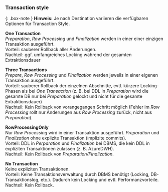 
### Transaction style

{: .box-note }
**Hinweis:** Je nach Destination variieren die verfügbaren Optionen für Transaction Style.

**One Transaction**<br>
*Preparation*, *Row Processing* und *Finalization* werden in einer einer einzigen Transaktion ausgeführt.<br>
Vorteil: sauberer Rollback aller Änderungen.<br>
Nachteil: ggf. umfangreiches Locking während der gesamten Extraktionsdauer 


**Three Transactions**<br>
*Prepare*, *Row Processing* und *Finalization* werden jeweils in einer eigenen Transaktion ausgeführt.<br>
Vorteil: sauberer Rollback der einzelnen Abschnitte, evtl. kürzere Locking-Phasen als bei *One Transaction* (z. B. bei DDL in *Preparation* wird die gesamte DB nur bei *Preparation* gelockt und nicht für die gesamte Extraktionsdauer)<br>
Nachteil: Kein Rollback von vorangegangen Schritt möglich (Fehler im *Row Processing* rollt nur Änderungen aus *Row Processing* zurück, nicht aus *Preparation*). 


**RowProcessingOnly**<br>
Nur *Row Processing* wird in einer Transaktion ausgeführt. *Preparation* und *Finalization* ohne explizite Transaktion (implizite commits).<br>
Vorteil: DDL in *Perparation* und *Finalization* bei DBMS, die kein DDL in expliziten Transaktionen zulassen (z. B. AzureDWH).<br>
Nachteil: Kein Rollback von *Preparation/Finalization*.


**No Transaction**<br>
Keine expliziten Transaktionen.<br>
Vorteil: Keine Transaktionsverwaltung durch DBMS benötigt (Locking, DB-Transaktionslog, etc.). Dadurch kein Locking und evtl. Performanzvorteile.<br>
Nachteil: Kein Rollback.
